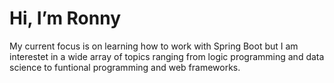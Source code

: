# Hi, I’m Ronny

My current focus is on learning how to work with Spring Boot but I am interestet in a wide array of topics ranging from logic programming and data science to funtional programming and web frameworks.

<!---
heyitsronny/heyitsronny is a ✨ special ✨ repository because its `README.md` (this file) appears on your GitHub profile.
You can click the Preview link to take a look at your changes.
--->
